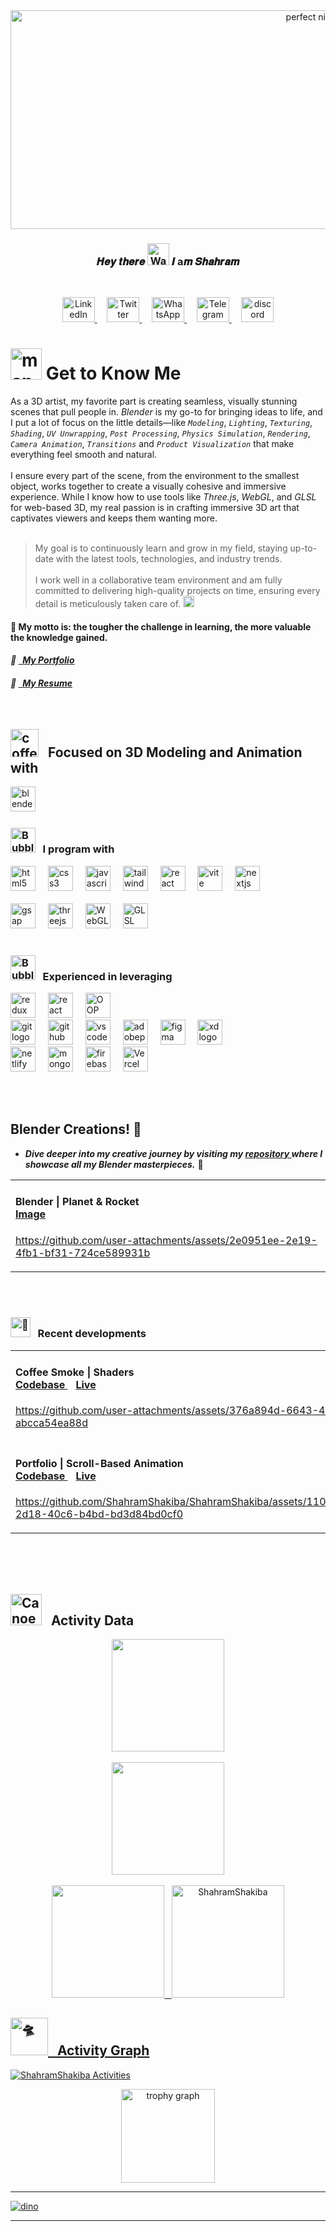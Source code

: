 <meta charset="UTF-8">
<meta name="viewport" content="width=device-width, initial-scale=1.0">
<meta name="description" content="Shahram Shakiba's GitHub profile. Web Developer skilled in Three.js, WebGL, GLSL, GSAP, React.js, Next.js, Tailwind CSS, JavaScript, HTML, CSS and Blender.">
<meta name="author" content="Shahram Shakiba">
<meta name="keywords" content="Shahram Shakiba, Web Developer, Three.js, WebGL, GLSL, GSAP, React, Next, Tailwindcss, JavaScript, CSS, HTML, Blender, 3D, Shader">

<meta http-equiv='cache-control' content='no-cache'> 
<meta http-equiv='expires' content='0'> 
<meta http-equiv='pragma' content='no-cache'>

<meta property="og:title" content="Shahram Shakiba's GitHub Profile">
<meta property="og:description" content=" Web Developer skilled in Three.js, WebGL, GLSL, GSAP, React.js, Next.js, Tailwind CSS, JavaScript, HTML, CSS and Blender.">
<meta property="og:image" content="https://github.com/user-attachments/assets/f66bb321-601e-4483-a70e-e941c7c42581">
<meta property="og:url" content="https://github.com/ShahramShakiba">
<meta property="og:type" content="website">

<!--============================== WELCOME IMAGE ==============================-->
<div align='left'>
<div id="header" align="center" >
  <img src="https://github.com/ShahramShakiba/ShahramShakiba/assets/110089830/1c4094fa-5656-45d3-9aca-2b1101401ae6" width='950' height="350"  alt="perfect night"  />
</div>
<div align='center'> 
  <h3>
   𝑯𝒆𝒚 𝒕𝒉𝒆𝒓𝒆 <img src="https://raw.githubusercontent.com/Tarikul-Islam-Anik/Animated-Fluent-Emojis/master/Emojis/Hand%20gestures/Waving%20Hand%20Medium%20Skin%20Tone.png" alt="Waving Hand Medium Skin Tone" width="35" height="35" />
 𝑰 a𝒎 𝑺𝒉𝒂𝒉𝒓𝒂𝒎
  </h3>
</div> 
<br>

<!--=================================== SOCIAL MEDIA ====================================-->
<p align="center">
  <a href="https://www.linkedin.com/in/shahramshakiba/" target="_blank">
    <img src="https://raw.githubusercontent.com/maurodesouza/profile-readme-generator/master/src/assets/icons/social/linkedin/default.svg" width="52" height="40" alt="LinkedIn logo" />
  </a> &nbsp;  &nbsp;

   <a href="https://twitter.com/ShahramShakibaa" target="_blank">
    <img src="https://raw.githubusercontent.com/maurodesouza/profile-readme-generator/master/src/assets/icons/social/twitter/default.svg" width="52" height="40" alt="Twitter logo" />
  </a> &nbsp; &nbsp;
  
  <a href="https://wa.me/message/LM2IMM3ABZ7ZM1" target="_blank">
    <img src="https://raw.githubusercontent.com/maurodesouza/profile-readme-generator/master/src/assets/icons/social/whatsapp/default.svg" width="52" height="40" alt="WhatsApp logo" />
  </a> &nbsp; &nbsp;
  
  <a href="https://t.me/ShahramShakibaa" target="_blank">
    <img src="https://raw.githubusercontent.com/maurodesouza/profile-readme-generator/master/src/assets/icons/social/telegram/default.svg" width="52" height="40" alt="Telegram logo" />
  </a> &nbsp; &nbsp;

  <a href="https://discordapp.com/shahram.shakiba/1250726034458808382" target="_blank">
    <img src="https://raw.githubusercontent.com/maurodesouza/profile-readme-generator/master/src/assets/icons/social/discord/default.svg" width="52" height="40" alt="discord logo"  />
  </a>
</p>

<!--=================================== ABOUT ME ====================================-->
<h1> <img src="https://github.com/ShahramShakiba/ShahramShakiba/assets/110089830/51f89720-05d3-4dac-b223-b6b81099a25f" alt="man with laptop" width="50" height="50" /> Get to Know Me </h1> 

As a 3D artist, my favorite part is creating seamless, visually stunning scenes that pull people in.
_Blender_ is my go-to for bringing ideas to life, and I put a lot of focus on the little details—like _`Modeling`_, _`Lighting`_, _`Texturing`_, _`Shading`_, _`UV Unwrapping`_, _`Post Processing`_, _`Physics Simulation`_, _`Rendering`_, _`Camera Animation`_, _`Transitions`_ and _` Product Visualization `_ that make everything feel smooth and natural. <br/><br/>
I ensure every part of the scene, from the environment to the smallest object, works together to create a visually cohesive and immersive experience. 
While I know how to use tools like _Three.js_, _WebGL_, and _GLSL_ for web-based 3D, my real passion is in crafting immersive 3D art that captivates viewers and keeps them wanting more.
 <br/><br/>

> My goal is to continuously learn and grow in my field, staying up-to-date with the latest tools, technologies, and industry trends. <br/><br/>
> I work well in a collaborative team environment and am fully committed to delivering high-quality projects on time, ensuring every detail is meticulously taken care of. <img src="https://github.com/ShahramShakiba/ShahramShakiba/assets/110089830/98f56d40-5e1f-43f3-83a5-3327edebe101" height="18" alt="hand shacking"  />

<h4>🧩 My motto is: the tougher the challenge in learning, the more valuable the knowledge gained.</h4> 

<!--=================================== My Resume ====================================-->
_<h4> 🧷 <a href="https://shahram-shakiba.vercel.app/" target="_blank"> &nbsp; My Portfolio  </a> </h4>_ 
_<h4> 🧷 <a href="https://github.com/user-attachments/files/16688401/Shahram_Shakiba_Resume.pdf" target="_blank"> &nbsp; My Resume </a> </h4>_ <br/>

<!--=================================== MY SKILLS ===================================-->
<h2> <img src="https://github.com/ShahramShakiba/ShahramShakiba/assets/110089830/8726e87d-d46b-498f-85e7-9f3fc9b86d72" height="45" alt="coffee" /> &nbsp; Focused on 3D Modeling and Animation with  </h2>
<img src="https://skillicons.dev/icons?i=blender" height="40" alt="blender logo"  /> &nbsp;


  
<h3> <img src="https://raw.githubusercontent.com/Tarikul-Islam-Anik/Animated-Fluent-Emojis/master/Emojis/Symbols/Bubbles.png" alt="Bubbles" width="40" height="40" />  &nbsp; I program with  </h3> 

<img src="https://skillicons.dev/icons?i=html" height="40" alt="html5 logo"  />
  <img width="12" />
  <img src="https://skillicons.dev/icons?i=css" height="40" alt="css3 logo"  />
  <img width="12" />
  <img src="https://skillicons.dev/icons?i=js" height="40" alt="javascript logo"  />
  <img width="12" />
  <img src="https://skillicons.dev/icons?i=tailwind" height="40" alt="tailwindcss logo"  />
  <img width="12" />
  <img src="https://skillicons.dev/icons?i=react" height="40" alt="react logo"  />
  <img width="12" />
  <img src="https://skillicons.dev/icons?i=vite" height="40" alt="vite logo"  />
  <img width="12" />
  <img src="https://skillicons.dev/icons?i=nextjs" height="40" alt="nextjs logo"  />
  <img width="8" />
  <br/><br/>
  <img src="https://github.com/ShahramShakiba/GSAP-Crash-Course/assets/110089830/951ee96c-0849-4c2a-bcd1-4f108fe53d5a" height="40" alt="gsap logo"  />
  <img width="12" />
  <img src="https://skillicons.dev/icons?i=threejs" height="40" alt="threejs logo"  />
  <img width="12" />
  <img src="https://github.com/user-attachments/assets/0b984ea1-5915-43d6-b885-f4871eacea35" height="40" alt="WebGL logo"  />
  <img width="12" />
  <img src="https://github.com/user-attachments/assets/bc3bcd8b-534c-4333-97ff-13c568f1b3ce" height="40" alt="GLSL logo"  />

<br/>

<br/>

<h3> <img src="https://raw.githubusercontent.com/Tarikul-Islam-Anik/Animated-Fluent-Emojis/master/Emojis/Symbols/Bubbles.png" alt="Bubbles" width="40" height="40" /> &nbsp; Experienced in leveraging  </h3>
  <img src="https://skillicons.dev/icons?i=redux" height="40" alt="redux logo"  />
  <img width="12" />
  <img src="https://github.com/ShahramShakiba/ShahramShakiba/assets/110089830/1921f9b9-413f-4e62-b1ce-b49c99cb6639" height="40" alt="react router logo"  />
  <img width="12" />
  <img src="https://github.com/ShahramShakiba/ShahramShakiba/assets/110089830/0f6fe9f4-6af8-40e0-8c76-e04e13441269" height="40" alt="OOP logo"  />
  <img width="14" />

  <br/>


  <img src="https://skillicons.dev/icons?i=git" height="40" alt="git logo"  />
  <img width="12" />
  <img src="https://skillicons.dev/icons?i=github" height="40" alt="github logo"  />
  <img width="12" />
  <img src="https://skillicons.dev/icons?i=vscode" height="40" alt="vscode logo"  />
  <img width="12" />
  <img src="https://skillicons.dev/icons?i=ps" height="40" alt="adobephotoshop logo"  />
  <img width="12" />
  <img src="https://skillicons.dev/icons?i=figma" height="40" alt="figma logo"  />
  <img width="12" />
  <img src="https://skillicons.dev/icons?i=xd" height="40" alt="xd logo"  />
  <img width="12" />
  <br/>
  <img src="https://cdn.simpleicons.org/netlify/00C7B7" height="40" alt="netlify logo"  />
  <img width="12" />
  <img src="https://skillicons.dev/icons?i=mongodb" height="40" alt="mongodb logo"  />
  <img width="12" />
  <img src="https://skillicons.dev/icons?i=firebase" height="40" alt="firebase logo"  />
  <img width="12" />
  <img src="https://img.shields.io/badge/vercel-%23000000.svg?style=flat&logo=vercel&logoColor=white" height="40" alt="Vercel logo"  />
  <img width="12" />

<br/><br/>


## Blender Creations! 🎨
- ***Dive deeper into my creative journey by visiting my <a href="https://github.com/ShahramShakiba/Blender-Collection" target="_blank"> repository </a> where I showcase all my Blender masterpieces.*** 🌟

<table>
  <tr>
    <!--======= Blender-Planet and Rocket -->  
  <td style="vertical-align: top; width: 50%;">
      <h4> 
        Blender | Planet & Rocket <br/>
         <a href="https://github.com/user-attachments/assets/a741f73a-a259-401e-99af-d4f4988861ca" target="_blank">
          Image
        </a>
      </h4>

https://github.com/user-attachments/assets/2e0951ee-2e19-4fb1-bf31-724ce589931b

  </td>
  </tr>  
</table>

<br/><br/>

<!--=================================== Projects ====================================-->
<h3> <picture>
  <source srcset="https://fonts.gstatic.com/s/e/notoemoji/latest/1f52e/512.webp" type="image/webp">
  <img src="https://fonts.gstatic.com/s/e/notoemoji/latest/1f52e/512.gif" alt="🔮" width="32" height="32">
</picture> &nbsp;
Recent developments </h3>
<table>
  <tr>
     <!--======= Coffee Smoke -->
  <td style="vertical-align: top; width: 50%;">
      <h4> 
        Coffee Smoke | Shaders <br/>
        <a href="https://github.com/ShahramShakiba/Coffee-Smoke-p21" target="_blank">
          Codebase
        </a> &nbsp;&nbsp;
        <a href="https://coffee-smoke-shahram.netlify.app/" target="_blank">
          Live
        </a> 
      </h4>

https://github.com/user-attachments/assets/376a894d-6643-4db0-bd83-abcca54ea88d

   </td>
  <!--======= Raging Sea -->
  <td style="vertical-align: top; width: 50%;">
      <h4> 
        Raging Sea | Shaders & Particles <br/>
        <a href="https://github.com/ShahramShakiba/Raging-Sea-p18" target="_blank">
          Codebase
        </a> &nbsp;&nbsp;
        <a href="https://raging-sea-shahram.netlify.app/" target="_blank">
          Live
        </a> 
      </h4>

https://github.com/user-attachments/assets/f0911e3a-3844-41c5-8a38-8bee83f71c20
  </td>
  <!--======= WebGL Fox -->
  <td style="vertical-align: top; width: 50%;">
      <h4> 
        WebGLFox | Object-Oriented Programming <br/>
        <a href="https://github.com/ShahramShakiba/WebGLFox-p15" target="_blank">
          Codebase
        </a> &nbsp;&nbsp;
        <a href="https://webgl-fox-shahram.netlify.app/" target="_blank">
          Live
        </a> 
      </h4>
    
  https://github.com/ShahramShakiba/ShahramShakiba/assets/110089830/85eb6915-52ae-4d28-8d25-14e1f03486d1
  </td>
</tr>

<tr>
     <!--======= Portfolio -->
  <td style="vertical-align: top; width: 50%;">
      <h4> 
        Portfolio | Scroll-Based Animation <br/>
        <a href="https://github.com/ShahramShakiba/ScrollBased-Animation-p08" target="_blank">
          Codebase
        </a> &nbsp;&nbsp;
        <a href="https://shahram-shakiba.vercel.app/" target="_blank">
          Live
        </a> 
      </h4>

https://github.com/ShahramShakiba/ShahramShakiba/assets/110089830/6ff82b20-2d18-40c6-b4bd-bd3d84bd0cf0
   </td>
 <!--======= Haunted House -->
  <td style="vertical-align: top; width: 50%;">
      <h4> Haunted House | Primitive Objects <br/>
        <a href="https://github.com/ShahramShakiba/HauntedHouse-p05" target="_blank">
          Codebase
        </a> &nbsp;&nbsp;
        <a href="https://haunted-house-shahram.vercel.app/" target="_blank">
          Live
        </a> 
      </h4>

https://github.com/ShahramShakiba/ShahramShakiba/assets/110089830/b3581476-a73f-460e-9609-0da8b24e1a84
   </td>
      
<!--======= 
  <td style="vertical-align: top; width: 50%;">
      <h4> 
         <br/>
        <a href="" target="_blank">
          Codebase
        </a> &nbsp;&nbsp;
        <a href="" target="_blank">
          Live
        </a> 
      </h4>

  </td>  -->
  </tr>
</table>


<!--=================================== My Hobbies ====================================-->
<!-- <h3> <img src="https://raw.githubusercontent.com/Tarikul-Islam-Anik/Animated-Fluent-Emojis/master/Emojis/Objects/Spiral%20Calendar.png" alt="Spiral Calendar" width="35"  /> &nbsp; Hobbies & Spare Time : </h3>
<img src="https://github.com/ShahramShakiba/ShahramShakiba/assets/110089830/04d2cbeb-8e59-4ffe-8130-c5fb6a22aa8c" alt="GYM" width="45" height="45" /> &nbsp;  
<img src="https://github.com/ShahramShakiba/ShahramShakiba/assets/110089830/932d3eb9-506a-4ef8-bd05-22ed822d1d7d" alt="Camping" width="45" height="45" /> &nbsp; <img src="https://github.com/ShahramShakiba/ShahramShakiba/assets/110089830/4e2e25d7-fe5c-4c89-a0cd-7c666af89932" alt="Reading Books" width="45" /> &nbsp; <img src="https://raw.githubusercontent.com/Tarikul-Islam-Anik/Animated-Fluent-Emojis/master/Emojis/Objects/Musical%20Notes.png" alt="Music" width="40" height="40" /> <img src="https://github.com/ShahramShakiba/ShahramShakiba/assets/110089830/2b633c28-9b84-438f-9b70-5c4c01abff43" alt="Running" width="45" height="45" /> <img src="https://github.com/ShahramShakiba/ShahramShakiba/assets/110089830/8b202f8d-c36e-466c-ade6-85d42cce6ff7" alt="Swimming" width="45" height="45" /> <img src="https://github.com/ShahramShakiba/ShahramShakiba/assets/110089830/d061c844-fd22-4353-81c4-74ce183b11a2" alt="Cycling" width="45" height="45" /> <img src="https://github.com/ShahramShakiba/ShahramShakiba/assets/110089830/07be43eb-6346-4e81-ae38-80f6ba551e21" alt="Play Games" width="45" height="45" />  <img src="https://github.com/ShahramShakiba/ShahramShakiba/assets/110089830/84956992-e381-4a4d-9ad4-feb37ded6281" alt="Watching Movies" width="50" /> -->


<br/><br/><br/>

<!--=================================== MY STATS ===================================-->
<h2> 
  <img src="https://raw.githubusercontent.com/Tarikul-Islam-Anik/Animated-Fluent-Emojis/master/Emojis/Travel%20and%20places/Canoe.png" alt="Canoe" width="50" height="50" />  &nbsp; Activity Data  </h2>
<div align="center">
<a href="https://github.com/ShahramShakiba">
<img src="http://github-profile-summary-cards.vercel.app/api/cards/profile-details?username=ShahramShakiba&theme=onedark" height="180em" /> <br/><br/>
<img src="https://github-readme-streak-stats.herokuapp.com?user=ShahramShakiba&theme=one-dark-pro&fire=EB197C&border=EBDD83&ring=EBB250" height="180em" /> <br/><br/>
<img src="http://github-profile-summary-cards.vercel.app/api/cards/stats?username=ShahramShakiba&theme=onedark" height="180em" />&nbsp;&nbsp;&nbsp;<img height="180em" src="https://github-readme-stats.vercel.app/api/top-langs/?username=ShahramShakiba&langs_count=8&theme=onedark" alt=ShahramShakiba /> 
</div>
  
<!--============================== Activity Graph ==============================--> 
<h2 align="left"> <img src="https://fonts.gstatic.com/s/e/notoemoji/latest/1f6f8/512.gif" alt="🛸" width="60" >
  &nbsp; Activity Graph 
</h2>
<img align="center" src="https://github-readme-activity-graph.vercel.app/graph?username=ShahramShakiba&radius=16&theme=react&area=true&order=5&hide_border=true&title_color=77d3ee" alt="ShahramShakiba Activities"/>

<br/>

<!--============================== MY Trophy ==============================-->

<div id="header" align="center" >
<p align="center"> 
  <img src="https://github-profile-trophy.vercel.app?username=ShahramShakiba&theme=dark_dimmed&column=-1&row=1&margin-w=8&margin-h=8&no-bg=true&no-frame=true&order=4" height="150" alt="trophy graph"  />
</p>
</div>


<!--============================== DINO ==============================--> 
<hr>

![dino](https://github.com/ShahramShakiba/ShahramShakiba/assets/110089830/efb3168b-6da5-4ee0-a8af-de8106046d9d) 


<hr>
<br/>

<!-- 
------badges-----
<div id="header" align="center" >
<p align="center"> <a href="https://github.com/ryo-ma/github-profile-trophy"><img src="https://github-profile-trophy.vercel.app/?username=ShahramShakiba&theme=onedark" alt="ShahramShakiba Trophies" /></a> </p>
</div>


GitHub Readme Generator :  https://profile-readme-generator.com/
GitHub Readme Generator :  https://www.genreadme.cloud/

###

<p align="left">
typescript
<img src="https://raw.githubusercontent.com/teamedwardforever/Readme-Generator/71f25dd8b98329b168142a6b782a107b75eab178/svg/Skills/Languages/typescript-original.svg" alt="Typescript" width="40" height="40"/>
<img src="https://raw.githubusercontent.com/teamedwardforever/Readme-Generator/71f25dd8b98329b168142a6b782a107b75eab178/svg/Skills/BackendService/firebase-icon.svg" alt="Firebase" width="40" height="40"/>
nextjs
<img src="https://raw.githubusercontent.com/teamedwardforever/Readme-Generator/71f25dd8b98329b168142a6b782a107b75eab178/svg/Skills/Static/nextjs-2.svg" alt="Nextjs" width="40" height="40"/>
npm
<img src="https://cdn.jsdelivr.net/gh/devicons/devicon/icons/npm/npm-original-wordmark.svg" height="40" alt="npm logo"  />

</p>

profile image :
  <img src="https://github.com/ShahramShakiba/ShahramShakiba/assets/110089830/ff8e31af-8501-4687-8580-17e8d4d7871f" width='450'/>

line :
![212284100-561aa473-3905-4a80-b561-0d28506553ee](https://github.com/ShahramShakiba/ShahramShakiba/assets/110089830/e219ce2f-ab73-4d13-85f2-e75b8ae0e216)

![212284115-f47cd8ff-2ffb-4b04-b5bf-4d1c14c0247f](https://github.com/ShahramShakiba/ShahramShakiba/assets/110089830/54c5f8cd-d8f2-4fb6-a726-0049527a6d37)

calender: 
<img src="https://github.com/ShahramShakiba/ShahramShakiba/assets/110089830/8f5d1caa-fb25-4b86-b0d5-ee030b9cab1d" width="28" height="28" alt="vscode logo"  /> 

fire:
<img src="https://github.com/ShahramShakiba/ShahramShakiba/assets/110089830/cac7d15f-b25e-42d6-9a0b-b189e55702be" height="40" alt="fire"  />

### My hobbies : 

<img src='https://camo.githubusercontent.com/b3aa0cb9c95a7593d72ef8e0a894f3ea11e665b6193e90281361a442dc5010e0/68747470733a2f2f656d6f6a69732e736c61636b6d6f6a69732e636f6d2f656d6f6a69732f696d616765732f313537373330353530352f373337332f68616e645f776176652e6769663f31353737333035353035' width="25"/>

### 😂 Random Dev Meme
<img src='https://randommeme-five.vercel.app/' style="height: 400px;"/>
</div>

stats:
![Top Langs](https://github-readme-stats.vercel.app/api/top-langs/?username=ShahramShakiba&layout=compact&theme=vision-friendly-dark)

metrics:
![GitHub metrics](https://metrics.lecoq.io/ShahramShakiba)  

line brake :
<img src="https://user-images.githubusercontent.com/73097560/115834477-dbab4500-a447-11eb-908a-139a6edaec5c.gif">

eyes:
<img src="https://github.com/tomchen/my-avatar/raw/master/tomchen.gif" alt="Tom Chen's animated GIF avatar" title="Tom Chen's animated GIF avatar" height="20px" width="20px">

calender: 
<img src="https://raw.githubusercontent.com/Tarikul-Islam-Anik/Telegram-Animated-Emojis/main/Objects/Tear%20Off%20Calendar.webp" alt="Tear Off Calendar" width="35"  />

statics:
 <img src="https://raw.githubusercontent.com/Tarikul-Islam-Anik/Telegram-Animated-Emojis/main/Objects/Bar%20Chart.webp" alt="Bar Chart" width="45" />
 [![GitHub Streak](https://github-readme-streak-stats.herokuapp.com?user=ShahramShakiba&theme=one-dark-pro&fire=EB197C&border=EBDD83&ring=EBB250)](https://git.io/streak-stats)

###  𝑽𝒊𝒔𝒊𝒕𝒐𝒓𝒔 &nbsp; <img src="https://raw.githubusercontent.com/Tarikul-Islam-Anik/Telegram-Animated-Emojis/main/People/Eyes.webp" alt="Eyes" width="20" /> 
<div align="center">
  <img src="https://github.com/tomchen/my-avatar/raw/master/tomchen.gif" alt="Tom Chen's animated GIF avatar" title="Tom Chen's animated GIF avatar" height="50px" width="50px"> &nbsp;&nbsp;&nbsp;
  <img src="https://profile-counter.glitch.me/ShahramShakiba/count.svg?"  />

  


<img src="https://raw.githubusercontent.com/BEPb/BEPb/5c63fa170d1cbbb0b1974f05a3dbe6aca3f5b7f3/assets/Bottom_up.svg" width="100%" />
<h1 align="center">Hi 👋, I'm Shahram</h1>
<p align="left"> <img src="https://komarev.com/ghpvc/?username=ShahramShakiba&label=Profile%20views&color=0e75b6&style=flat" alt="ShahramShakiba" /> </p>

<p align="left"> <a href="https://github.com/ryo-ma/github-profile-trophy"><img src="https://github-profile-trophy.vercel.app/?username=ShahramShakiba&theme=onedark" alt="ShahramShakiba" /></a> </p>


++++++++++++++
- 👨‍💻 All of my projects are available at **https://github.com/ShahramShakiba**

<div> <a href="https://github.com/ShahramShakiba" target="_blank"><img src="https://img.shields.io/badge/GitHub-100000?style=for-the-badge&logo=github&logoColor=white" target="_blank"></a>
</div><h3 align="left">Languages and Tools:</h3>
<p align="left">
<img src="https://raw.githubusercontent.com/teamedwardforever/Readme-Generator/71f25dd8b98329b168142a6b782a107b75eab178/svg/Skills/Frontend/html5-original-wordmark.svg" alt="HTML" width="40" height="40"/>
<img src="https://raw.githubusercontent.com/teamedwardforever/Readme-Generator/71f25dd8b98329b168142a6b782a107b75eab178/svg/Skills/Frontend/css3-original-wordmark.svg" alt="Css" width="40" height="40"/>
<img src="https://raw.githubusercontent.com/teamedwardforever/Readme-Generator/71f25dd8b98329b168142a6b782a107b75eab178/svg/Skills/Frontend/tailwindcss-icon.svg" alt="Tailwindcss" width="40" height="40"/>
<img src="https://raw.githubusercontent.com/teamedwardforever/Readme-Generator/71f25dd8b98329b168142a6b782a107b75eab178/svg/Skills/Frontend/redux-original.svg" alt="Redux" width="40" height="40"/>
<img src="https://raw.githubusercontent.com/teamedwardforever/Readme-Generator/71f25dd8b98329b168142a6b782a107b75eab178/svg/Skills/Frontend/react-original-wordmark.svg" alt="React" width="40" height="40"/>
<img src="https://raw.githubusercontent.com/teamedwardforever/Readme-Generator/71f25dd8b98329b168142a6b782a107b75eab178/svg/Skills/Software/adobe-xd.svg" alt="Adobe-Xd" width="40" height="40"/>
<img src="https://raw.githubusercontent.com/teamedwardforever/Readme-Generator/71f25dd8b98329b168142a6b782a107b75eab178/svg/Skills/Software/figma-icon.svg" alt="Figma" width="40" height="40"/>
<img src="https://raw.githubusercontent.com/teamedwardforever/Readme-Generator/71f25dd8b98329b168142a6b782a107b75eab178/svg/Skills/Software/photoshop-line.svg" alt="Photoshop" width="40" height="40"/>
<img src="https://raw.githubusercontent.com/teamedwardforever/Readme-Generator/71f25dd8b98329b168142a6b782a107b75eab178/svg/Skills/Other/git-scm-icon.svg" alt="Git" width="40" height="40"/>
</p>


------  Blender -------
  
  <img width="12" />
  <img src="https://skillicons.dev/icons?i=blender" height="40" alt="blender logo"  />


###
+++++++++++++++++++++++++++++++++++++++++++++++++++++++++++++++++++++++++++++++++++++++++++++++++++++++++++++++++++++++++++++++++++++++++++++++++++++++++++++++++++++++

-->


